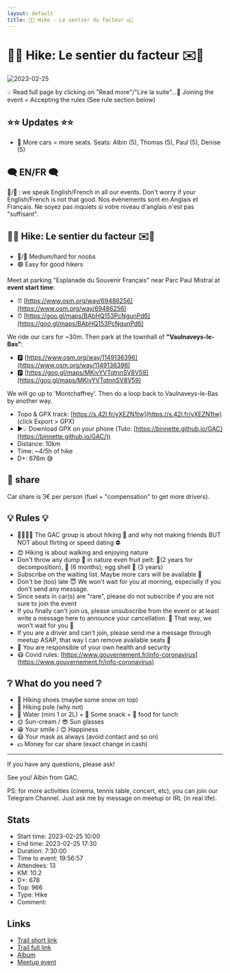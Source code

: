```yaml
---
layout: default
title: 🥾🔵 Hike - Le sentier du facteur ✉️📯
---
```


# 🥾🔵 Hike: Le sentier du facteur ✉️📯

![2023-02-25](../img/orig/2023-02-25.jpg)

💡 Read full page by clicking on "Read more"/"Lire la suite"...💜
Joining the event = Accepting the rules (See rule section below)

##  ⭐⭐ Updates ⭐⭐ 

* 📅 More cars = more seats. Seats: Albin (5), Thomas (5), Paul (5), Denise (5)

##  🗨️ EN/FR 🗨️ 
🦅/🐓 : we speak English/French in all our events. Don't worry if your English/French is not that good. Nos évènements sont en Anglais et Français. Ne soyez pas inquiets si votre niveau d'anglais n'est pas "suffisant".

##  🥾🔵 Hike: Le sentier du facteur ✉️📯 

* 🔵/🔴 Medium/hard for noobs
* 🟢 Easy for good hikers

Meet at parking "Esplanade du Souvenir Français" near Parc Paul Mistral at **event start time**:

* ⏰ [https://www.osm.org/way/69486256](https://www.osm.org/way/69486256)
* ⏰ [https://goo.gl/maps/BAbHQ153PcNgunPd6](https://goo.gl/maps/BAbHQ153PcNgunPd6)

We ride our cars for \~30m. Then park at the townhall of **"Vaulnaveys-le-Bas"**:

* 🅿️ [https://www.osm.org/way/1149136396](https://www.osm.org/way/1149136396)
* 🅿️ [https://goo.gl/maps/MKivYVTqtnnSV8V59](https://goo.gl/maps/MKivYVTqtnnSV8V59)

We will go up to 'Montchaffrey'. Then do a loop back to Vaulnaveys-le-Bas by another way.

* Topo & GPX track: [https://s.42l.fr/yXEZN1tw](https://s.42l.fr/yXEZN1tw) (click Export > GPX)
* ▶💡 Download GPX on your phone (Tuto: [https://binnette.github.io/GAC](https://binnette.github.io/GAC/))
* Distance: 10km
* Time: \~4/5h of hike
* D+: 676m 😅

##  🚗 share 
Car share is 3€ per person (fuel + "compensation" to get more drivers).

##  💡 Rules 💡 

* 🚶‍♀️🚶‍♂️ The GAC group is about hiking 🥾 and why not making friends BUT NOT about flirting or speed dating ⛔
* 😍 Hiking is about walking and enjoying nature
* Don't throw any dump 🚮 in nature even fruit pelt: 🍌(2 years for decomposition), 🍊 (6 months); egg shell 🥚 (3 years)
* Subscribe on the waiting list. Maybe more cars will be available 🚗
* Don't be (too) late 😇 We won't wait for you at morning, especially if you don't send any message.
* Since seats in car(s) are "rare", please do not subscribe if you are not sure to join the event
* If you finally can't join us, please unsubscribe from the event or at least write a message here to announce your cancellation. 💜 That way, we won't wait for you 💜
* If you are a driver and can't join, please send me a message through meetup ASAP, that way I can remove available seats 🚗
* 💟 You are responsible of your own health and security
* 😷 Covid rules: [https://www.gouvernement.fr/info-coronavirus](https://www.gouvernement.fr/info-coronavirus)

##  ❔ What do you need ❔ 

* 🥾 Hiking shoes (maybe some snow on top)
* 🥢 Hiking pole (why not)
* 🧃 Water (mini 1 or 2L) + 🍫 Some snack + 🥗 food for lunch
* 🌞 Sun-cream / 😎 Sun glasses
* 😁 Your smile / 😊 Happiness
* 😷 Your mask as always (avoid contact and so on)
* 💵 Money for car share (exact change in cash)

***

If you have any questions, please ask!

See you! Albin from GAC.

PS: for more activities (cinema, tennis table, concert, etc), you can join our Telegram Channel. Just ask me by message on meetup or IRL (in real life).

## Stats

- Start time: 2023-02-25 10:00
- End time: 2023-02-25 17:30
- Duration: 7:30:00
- Time to event: 19:56:57
- Attendees: 13
- KM: 10.2
- D+: 678
- Top: 966
- Type: Hike
- Comment: 

## Links

- [Trail short link](https://s.42l.fr/yXEZN1tw)
- [Trail full link]()
- [Album](https://binnette.github.io/GacImg2023/2023-02-25-🥾🔵-Hike-Le-sentier-du-facteur-✉️📯.html)
- [Meetup event](https://www.meetup.com/grenoble-adventure-club-english-french/events/291840686/)
